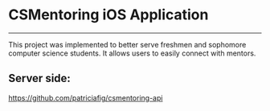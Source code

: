 # CSMentoring iOS Application 
----------

This project was implemented to better serve freshmen and sophomore computer science students. It allows users to easily connect with mentors. 


Server side: 
--------------
https://github.com/patriciafig/csmentoring-api
